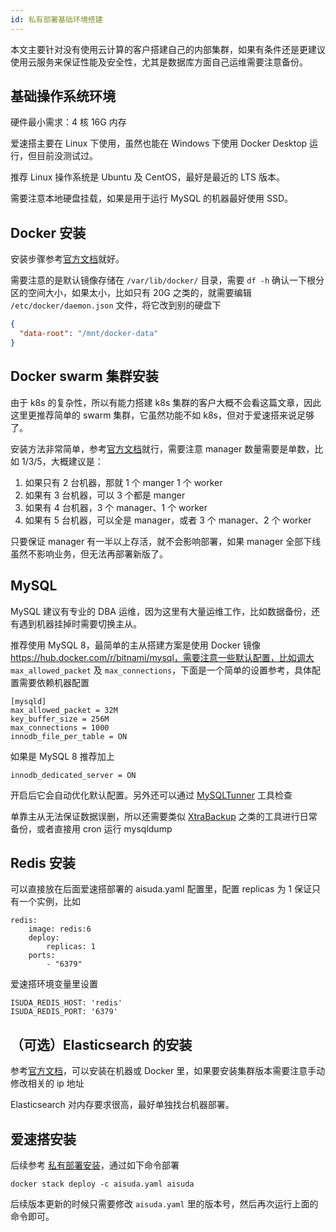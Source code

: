 ```yaml
---
id: 私有部署基础环境搭建
---
```


本文主要针对没有使用云计算的客户搭建自己的内部集群，如果有条件还是更建议使用云服务来保证性能及安全性，尤其是数据库方面自己运维需要注意备份。

## 基础操作系统环境

硬件最小需求：4 核 16G 内存

爱速搭主要在 Linux 下使用，虽然也能在 Windows 下使用 Docker Desktop 运行，但目前没测试过。

推荐 Linux 操作系统是 Ubuntu 及 CentOS，最好是最近的 LTS 版本。

需要注意本地硬盘挂载，如果是用于运行 MySQL 的机器最好使用 SSD。

## Docker 安装

安装步骤参考[官方文档](https://docs.docker.com/engine/install/ubuntu/)就好。

需要注意的是默认镜像存储在 `/var/lib/docker/` 目录，需要 `df -h` 确认一下根分区的空间大小，如果太小，比如只有 20G 之类的，就需要编辑 `/etc/docker/daemon.json` 文件，将它改到别的硬盘下

```json
{
  "data-root": "/mnt/docker-data"
}
```

## Docker swarm 集群安装

由于 k8s 的复杂性，所以有能力搭建 k8s 集群的客户大概不会看这篇文章，因此这里更推荐简单的 swarm 集群，它虽然功能不如 k8s，但对于爱速搭来说足够了。

安装方法非常简单，参考[官方文档](https://docs.docker.com/engine/swarm/swarm-tutorial/create-swarm/)就行，需要注意 manager 数量需要是单数，比如 1/3/5，大概建议是：

1. 如果只有 2 台机器，那就 1 个 manger 1 个 worker
2. 如果有 3 台机器，可以 3 个都是 manger
3. 如果有 4 台机器，3 个 manager、1 个 worker
4. 如果有 5 台机器，可以全是 manager，或者 3 个 manager、2 个 worker

只要保证 manager 有一半以上存活，就不会影响部署，如果 manager 全部下线虽然不影响业务，但无法再部署新版了。

## MySQL

MySQL 建议有专业的 DBA 运维，因为这里有大量运维工作，比如数据备份，还有遇到机器挂掉时需要切换主从。

推荐使用 MySQL 8，最简单的主从搭建方案是使用 Docker 镜像 https://hub.docker.com/r/bitnami/mysql，需要注意一些默认配置，比如调大 `max_allowed_packet` 及 `max_connections`，下面是一个简单的设置参考，具体配置需要依赖机器配置

```
[mysqld]
max_allowed_packet = 32M
key_buffer_size = 256M
max_connections = 1000
innodb_file_per_table = ON
```

如果是 MySQL 8 推荐加上

```
innodb_dedicated_server = ON
```

开启后它会自动优化默认配置。另外还可以通过 [MySQLTunner](https://github.com/major/MySQLTuner-perl) 工具检查

单靠主从无法保证数据误删，所以还需要类似 [XtraBackup](https://docs.percona.com/percona-xtrabackup/8.0/) 之类的工具进行日常备份，或者直接用 cron 运行 mysqldump

## Redis 安装

可以直接放在后面爱速搭部署的 aisuda.yaml 配置里，配置 replicas 为 1 保证只有一个实例，比如

```
redis:
    image: redis:6
    deploy:
        replicas: 1
    ports:
        - "6379"
```

爱速搭环境变量里设置

```
ISUDA_REDIS_HOST: 'redis'
ISUDA_REDIS_PORT: '6379'
```

## （可选）Elasticsearch 的安装

参考[官方文档](https://www.elastic.co/guide/en/elasticsearch/reference/current/install-elasticsearch.html)，可以安装在机器或 Docker 里，如果要安装集群版本需要注意手动修改相关的 ip 地址

Elasticsearch 对内存要求很高，最好单独找台机器部署。

## 爱速搭安装

后续参考 [私有部署安装](./私有部署安装.md)，通过如下命令部署

    docker stack deploy -c aisuda.yaml aisuda

后续版本更新的时候只需要修改 `aisuda.yaml` 里的版本号，然后再次运行上面的命令即可。
